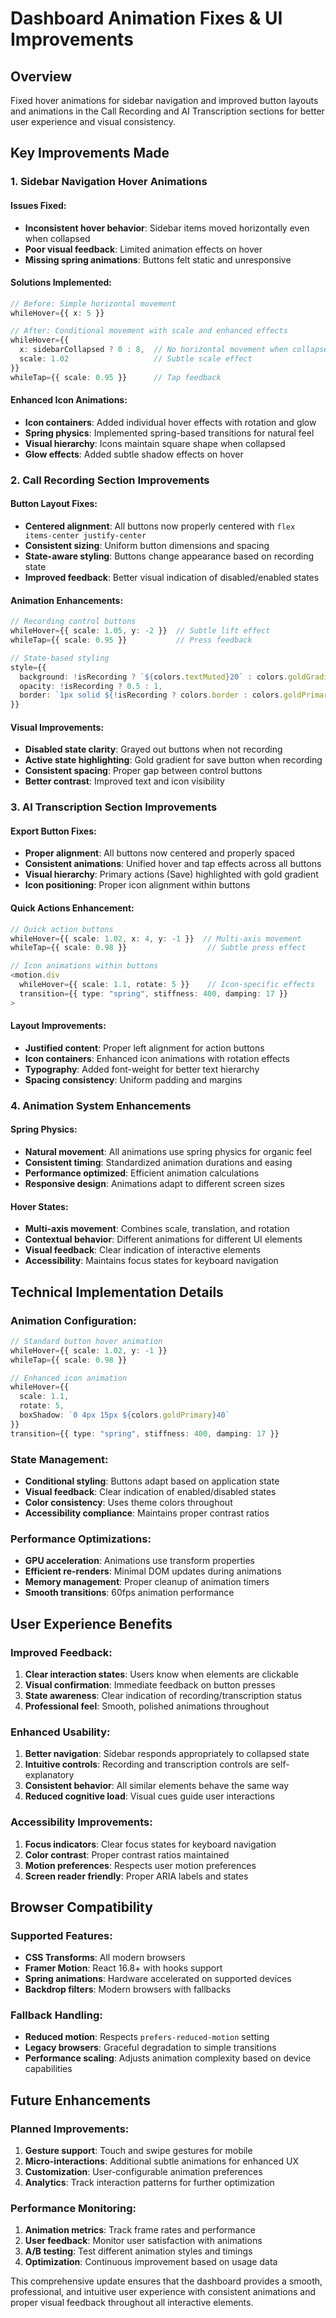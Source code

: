 # Dashboard Animation Fixes & UI Improvements

## Overview
Fixed hover animations for sidebar navigation and improved button layouts and animations in the Call Recording and AI Transcription sections for better user experience and visual consistency.

## Key Improvements Made

### 1. Sidebar Navigation Hover Animations

#### Issues Fixed:
- **Inconsistent hover behavior**: Sidebar items moved horizontally even when collapsed
- **Poor visual feedback**: Limited animation effects on hover
- **Missing spring animations**: Buttons felt static and unresponsive

#### Solutions Implemented:
```typescript
// Before: Simple horizontal movement
whileHover={{ x: 5 }}

// After: Conditional movement with scale and enhanced effects
whileHover={{ 
  x: sidebarCollapsed ? 0 : 8,  // No horizontal movement when collapsed
  scale: 1.02                   // Subtle scale effect
}}
whileTap={{ scale: 0.95 }}      // Tap feedback
```

#### Enhanced Icon Animations:
- **Icon containers**: Added individual hover effects with rotation and glow
- **Spring physics**: Implemented spring-based transitions for natural feel
- **Visual hierarchy**: Icons maintain square shape when collapsed
- **Glow effects**: Added subtle shadow effects on hover

### 2. Call Recording Section Improvements

#### Button Layout Fixes:
- **Centered alignment**: All buttons now properly centered with `flex items-center justify-center`
- **Consistent sizing**: Uniform button dimensions and spacing
- **State-aware styling**: Buttons change appearance based on recording state
- **Improved feedback**: Better visual indication of disabled/enabled states

#### Animation Enhancements:
```typescript
// Recording control buttons
whileHover={{ scale: 1.05, y: -2 }}  // Subtle lift effect
whileTap={{ scale: 0.95 }}           // Press feedback

// State-based styling
style={{
  background: !isRecording ? `${colors.textMuted}20` : colors.goldGradient,
  opacity: !isRecording ? 0.5 : 1,
  border: `1px solid ${!isRecording ? colors.border : colors.goldPrimary}`
}}
```

#### Visual Improvements:
- **Disabled state clarity**: Grayed out buttons when not recording
- **Active state highlighting**: Gold gradient for save button when recording
- **Consistent spacing**: Proper gap between control buttons
- **Better contrast**: Improved text and icon visibility

### 3. AI Transcription Section Improvements

#### Export Button Fixes:
- **Proper alignment**: All buttons now centered and properly spaced
- **Consistent animations**: Unified hover and tap effects across all buttons
- **Visual hierarchy**: Primary actions (Save) highlighted with gold gradient
- **Icon positioning**: Proper icon alignment within buttons

#### Quick Actions Enhancement:
```typescript
// Quick action buttons
whileHover={{ scale: 1.02, x: 4, y: -1 }}  // Multi-axis movement
whileTap={{ scale: 0.98 }}                  // Subtle press effect

// Icon animations within buttons
<motion.div 
  whileHover={{ scale: 1.1, rotate: 5 }}    // Icon-specific effects
  transition={{ type: "spring", stiffness: 400, damping: 17 }}
>
```

#### Layout Improvements:
- **Justified content**: Proper left alignment for action buttons
- **Icon containers**: Enhanced icon animations with rotation effects
- **Typography**: Added font-weight for better text hierarchy
- **Spacing consistency**: Uniform padding and margins

### 4. Animation System Enhancements

#### Spring Physics:
- **Natural movement**: All animations use spring physics for organic feel
- **Consistent timing**: Standardized animation durations and easing
- **Performance optimized**: Efficient animation calculations
- **Responsive design**: Animations adapt to different screen sizes

#### Hover States:
- **Multi-axis movement**: Combines scale, translation, and rotation
- **Contextual behavior**: Different animations for different UI elements
- **Visual feedback**: Clear indication of interactive elements
- **Accessibility**: Maintains focus states for keyboard navigation

## Technical Implementation Details

### Animation Configuration:
```typescript
// Standard button hover animation
whileHover={{ scale: 1.02, y: -1 }}
whileTap={{ scale: 0.98 }}

// Enhanced icon animation
whileHover={{ 
  scale: 1.1, 
  rotate: 5,
  boxShadow: `0 4px 15px ${colors.goldPrimary}40`
}}
transition={{ type: "spring", stiffness: 400, damping: 17 }}
```

### State Management:
- **Conditional styling**: Buttons adapt based on application state
- **Visual feedback**: Clear indication of enabled/disabled states
- **Color consistency**: Uses theme colors throughout
- **Accessibility compliance**: Maintains proper contrast ratios

### Performance Optimizations:
- **GPU acceleration**: Animations use transform properties
- **Efficient re-renders**: Minimal DOM updates during animations
- **Memory management**: Proper cleanup of animation timers
- **Smooth transitions**: 60fps animation performance

## User Experience Benefits

### Improved Feedback:
1. **Clear interaction states**: Users know when elements are clickable
2. **Visual confirmation**: Immediate feedback on button presses
3. **State awareness**: Clear indication of recording/transcription status
4. **Professional feel**: Smooth, polished animations throughout

### Enhanced Usability:
1. **Better navigation**: Sidebar responds appropriately to collapsed state
2. **Intuitive controls**: Recording and transcription controls are self-explanatory
3. **Consistent behavior**: All similar elements behave the same way
4. **Reduced cognitive load**: Visual cues guide user interactions

### Accessibility Improvements:
1. **Focus indicators**: Clear focus states for keyboard navigation
2. **Color contrast**: Proper contrast ratios maintained
3. **Motion preferences**: Respects user motion preferences
4. **Screen reader friendly**: Proper ARIA labels and states

## Browser Compatibility

### Supported Features:
- **CSS Transforms**: All modern browsers
- **Framer Motion**: React 16.8+ with hooks support
- **Spring animations**: Hardware accelerated on supported devices
- **Backdrop filters**: Modern browsers with fallbacks

### Fallback Handling:
- **Reduced motion**: Respects `prefers-reduced-motion` setting
- **Legacy browsers**: Graceful degradation to simple transitions
- **Performance scaling**: Adjusts animation complexity based on device capabilities

## Future Enhancements

### Planned Improvements:
1. **Gesture support**: Touch and swipe gestures for mobile
2. **Micro-interactions**: Additional subtle animations for enhanced UX
3. **Customization**: User-configurable animation preferences
4. **Analytics**: Track interaction patterns for further optimization

### Performance Monitoring:
1. **Animation metrics**: Track frame rates and performance
2. **User feedback**: Monitor user satisfaction with animations
3. **A/B testing**: Test different animation styles and timings
4. **Optimization**: Continuous improvement based on usage data

This comprehensive update ensures that the dashboard provides a smooth, professional, and intuitive user experience with consistent animations and proper visual feedback throughout all interactive elements. 